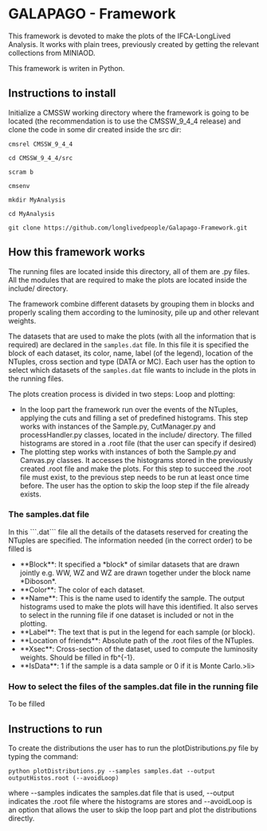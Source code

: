 # GALAPAGO - Framework

This framework is devoted to make the plots of the IFCA-LongLived Analysis. It works with plain trees, previously created by getting the relevant collections from MINIAOD.

This framework is writen in Python.

## Instructions to install

Initialize a CMSSW working directory where the framework is going to be located (the recommendation is to use the CMSSW_9_4_4 release) and clone the code in some dir created inside the src dir:

```
cmsrel CMSSW_9_4_4

cd CMSSW_9_4_4/src

scram b

cmsenv

mkdir MyAnalysis

cd MyAnalysis

git clone https://github.com/longlivedpeople/Galapago-Framework.git

```

## How this framework works

The running files are located inside this directory, all of them are .py files. All the modules that are required to make the plots are located inside the include/ directory.

The framework combine different datasets by grouping them in blocks and properly scaling them according to the luminosity, pile up and other relevant weights.

The datasets that are used to make the plots (with all the information that is required) are declared in the ```samples.dat``` file. In this file it is specified the block of each dataset, its color, name, label (of the legend), location of the NTuples, cross section and type (DATA or MC). Each user has the option to select which datasets of the ```samples.dat``` file wants to include in the plots in the running files.

<p>The plots creation process is divided in two steps: Loop and plotting:</p>
<ul> 
  <li> In the loop part the framework run over the events of the NTuples, applying the cuts and filling a set of predefined histograms. This step works with instances of the Sample.py, CutManager.py and processHandler.py classes, located in the include/ directory. The filled histograms are stored in a .root file (that the user can specify if desired)</li>
  <li> The plotting step works with instances of both the Sample.py and Canvas.py classes. It accesses the histograms stored in the previously created .root file and make the plots. For this step to succeed the .root file must exist, to the previous step needs to be run at least once time before. The user has the option to skip the loop step if the file already exists.</li>
</ul>

### The samples.dat file

<p> In this ```.dat``` file all the details of the datasets reserved for creating the NTuples are specified. The information needed (in the correct order) to be filled is </p>
<ul>
  <li> **Block**: It specified a *block* of similar datasets that are drawn jointly e.g. WW, WZ and WZ are drawn together under the block name *Diboson*.</li>
  <li> **Color**: The color of each dataset. </li>
  <li> **Name**: This is the name used to identify the sample. The output histograms used to make the plots will have this identified. It also serves to select in the running file if one dataset is included or not in the plotting.</li>
  <li> **Label**: The text that is put in the legend for each sample (or block). </li>
  <li> **Location of friends**: Absolute path of the .root files of the NTuples. </li>
  <li> **Xsec**: Cross-section of the dataset, used to compute the luminosity weights. Should be filled in fb^{-1}.</li>
  <li> **IsData**: 1 if the sample is a data sample or 0 if it is Monte Carlo.>li>
</ul>

### How to select the files of the samples.dat file in the running file

To be filled

## Instructions to run 

To create the distributions the user has to run the plotDistributions.py file by typing the command:

```python plotDistributions.py --samples samples.dat --output outputHistos.root (--avoidLoop)```

where --samples indicates the samples.dat file that is used, --output indicates the .root file where the histograms are stores and --avoidLoop is an option that allows the user to skip the loop part and plot the distributions directly.
